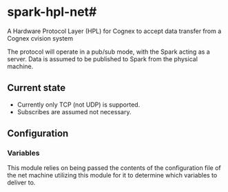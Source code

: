 # spark-hpl-net#
A Hardware Protocol Layer (HPL) for Cognex to accept data transfer from a Cognex cvision system

The protocol will operate in a pub/sub mode, with the Spark acting as a server.  Data is assumed to be published to Spark from the physical machine.

## Current state
 - Currently only TCP (not UDP) is supported.
 - Subscribes are assumed not necessary.

## Configuration

### Variables
This module relies on being passed the contents of the configuration file of the net machine utilizing this module for it to determine which variables to deliver
to.
